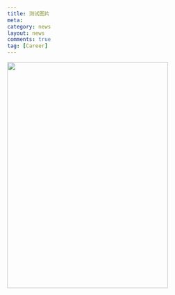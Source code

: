 ```yaml
---
title: 测试图片
meta: 
category: news
layout: news
comments: true
tag: [Career]
---
```


<!--
![mysnowman]({{site.url}}/images/posts/timg.jpg )
-->

<img src="{{site.url}}/images/posts/InRoom.jpg " alt="" width="370" height="520" title="" align="" />


[comment]: 作为未来工作的一部分，我将继续和控制研究界保持联系，并参加每年的美国控制会议和控制与决策大会。期待和控制界学者们今后的交流。



